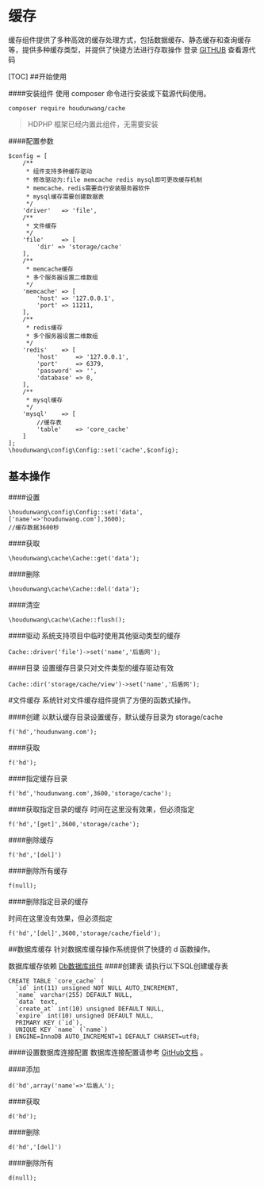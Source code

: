 # 缓存

缓存组件提供了多种高效的缓存处理方式，包括数据缓存、静态缓存和查询缓存等，提供多种缓存类型，并提供了快捷方法进行存取操作
登录 [GITHUB](https://github.com/houdunwang/cache)  查看源代码

[TOC]
##开始使用

####安装组件
使用 composer 命令进行安装或下载源代码使用。

```
composer require houdunwang/cache
```
> HDPHP 框架已经内置此组件，无需要安装

####配置参数
```
$config = [
	/**
	 * 组件支持多种缓存驱动
	 * 修改驱动为:file memcache redis mysql即可更改缓存机制
	 * memcache、redis需要自行安装服务器软件
	 * mysql缓存需要创建数据表
	 */
	'driver'   => 'file',
	/**
	 * 文件缓存
	 */
	'file'     => [
		'dir' => 'storage/cache'
	],
	/**
	 * memcache缓存
	 * 多个服务器设置二维数组
	 */
	'memcache' => [
		'host' => '127.0.0.1',
		'port' => 11211,
	],
	/**
	 * redis缓存
	 * 多个服务器设置二维数组
	 */
	'redis'    => [
		'host'     => '127.0.0.1',
		'port'     => 6379,
		'password' => '',
		'database' => 0,
	],
	/**
	 * mysql缓存
	 */
	'mysql'    => [
		//缓存表
		'table'    => 'core_cache'
	]
];
\houdunwang\config\Config::set('cache',$config);
```

## 基本操作

####设置

```
\houdunwang\config\Config::set('data',['name'=>'houdunwang.com'],3600);
//缓存数据3600秒
```

####获取
```
\houdunwang\cache\Cache::get('data');
```

####删除
```
\houdunwang\cache\Cache::del('data');
```

####清空
```
\houdunwang\cache\Cache::flush();
```

####驱动
系统支持项目中临时使用其他驱动类型的缓存
```
Cache::driver('file')->set('name','后盾网');
```

####目录
设置缓存目录只对文件类型的缓存驱动有效
```
Cache::dir('storage/cache/view')->set('name','后盾网');
```

#文件缓存
系统针对文件缓存组件提供了方便的函数式操作。

####创建
以默认缓存目录设置缓存，默认缓存目录为 storage/cache

```
f('hd','houdunwang.com');
```

####获取

```
f('hd');
```

####指定缓存目录

```
f('hd','houdunwang.com',3600,'storage/cache');
```

####获取指定目录的缓存
时间在这里没有效果，但必须指定
```
f('hd','[get]',3600,'storage/cache');
```

####删除缓存

```
f('hd','[del]')
```
####删除所有缓存

```
f(null);
```

####删除指定目录的缓存

时间在这里没有效果，但必须指定
```
f('hd','[del]',3600,'storage/cache/field');
```

##数据库缓存
针对数据库缓存操作系统提供了快捷的 d 函数操作。

数据库缓存依赖 [Db数据库组件](https://github.com/houdunwang/db)
####创建表
请执行以下SQL创建缓存表
```
CREATE TABLE `core_cache` (
  `id` int(11) unsigned NOT NULL AUTO_INCREMENT,
  `name` varchar(255) DEFAULT NULL,
  `data` text,
  `create_at` int(10) unsigned DEFAULT NULL,
  `expire` int(10) unsigned DEFAULT NULL,
  PRIMARY KEY (`id`),
  UNIQUE KEY `name` (`name`)
) ENGINE=InnoDB AUTO_INCREMENT=1 DEFAULT CHARSET=utf8;
```

####设置数据库连接配置
数据库连接配置请参考 [GitHub文档](https://github.com/houdunwang/db) 。

####添加
```
d('hd',array('name'=>'后盾人');
```

####获取
```
d('hd');
```

####删除

```
d('hd','[del]')
```

####删除所有
```
d(null);
```